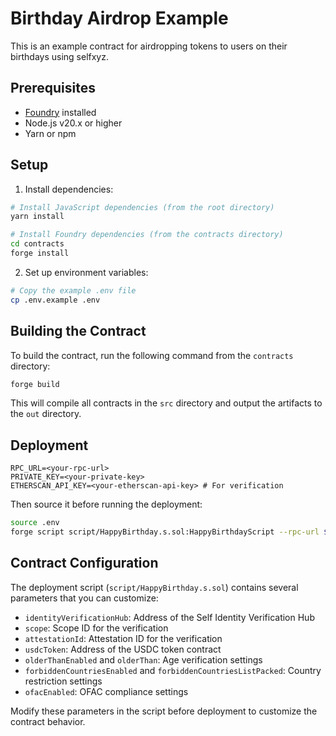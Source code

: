 # Birthday Airdrop Example

This is an example contract for airdropping tokens to users on their birthdays using selfxyz.

## Prerequisites

- [Foundry](https://book.getfoundry.sh/getting-started/installation) installed
- Node.js v20.x or higher
- Yarn or npm

## Setup

1. Install dependencies:

```bash
# Install JavaScript dependencies (from the root directory)
yarn install

# Install Foundry dependencies (from the contracts directory)
cd contracts
forge install
```

2. Set up environment variables:

```bash
# Copy the example .env file
cp .env.example .env
```

## Building the Contract

To build the contract, run the following command from the `contracts` directory:

```bash
forge build
```

This will compile all contracts in the `src` directory and output the artifacts to the `out` directory.

## Deployment

```
RPC_URL=<your-rpc-url>
PRIVATE_KEY=<your-private-key>
ETHERSCAN_API_KEY=<your-etherscan-api-key> # For verification
```

Then source it before running the deployment:

```bash
source .env
forge script script/HappyBirthday.s.sol:HappyBirthdayScript --rpc-url $RPC_URL --private-key $PRIVATE_KEY --broadcast --verify
```

## Contract Configuration

The deployment script (`script/HappyBirthday.s.sol`) contains several parameters that you can customize:

- `identityVerificationHub`: Address of the Self Identity Verification Hub
- `scope`: Scope ID for the verification
- `attestationId`: Attestation ID for the verification
- `usdcToken`: Address of the USDC token contract
- `olderThanEnabled` and `olderThan`: Age verification settings
- `forbiddenCountriesEnabled` and `forbiddenCountriesListPacked`: Country restriction settings
- `ofacEnabled`: OFAC compliance settings

Modify these parameters in the script before deployment to customize the contract behavior.
